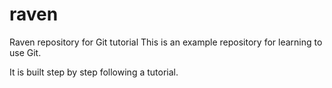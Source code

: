 # raven
Raven repository for Git tutorial
This is an example repository for learning to use Git.

It is built step by step following a tutorial.
